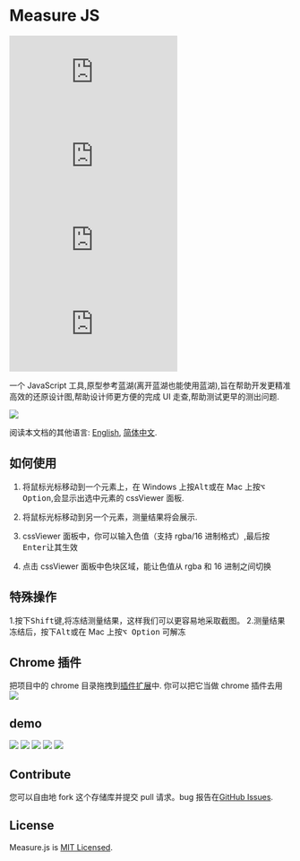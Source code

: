 # Measure JS

![GitHub Stars](https://img.shields.io/github/stars/weijian-zhu/measure.js)
![Github Forks](https://img.shields.io/github/forks/weijian-zhu/measure.js)
![GitHub Open Issues](https://img.shields.io/github/issues/weijian-zhu/measure.js)
![License](https://img.shields.io/github/license/weijian-zhu/measure.js)

一个 JavaScript 工具,原型参考蓝湖(离开蓝湖也能使用蓝湖),旨在帮助开发更精准高效的还原设计图,帮助设计师更方便的完成 UI 走查,帮助测试更早的测出问题.

![](./assets/demo3.gif)

阅读本文档的其他语言: [English](README.md), [简体中文](README.zh.md).

## 如何使用

1. 将鼠标光标移动到一个元素上，在 Windows 上按<kbd>Alt</kbd>或在 Mac 上按<kbd>⌥ Option</kbd>,会显示出选中元素的 cssViewer 面板.

2. 将鼠标光标移动到另一个元素，测量结果将会展示.

3. cssViewer 面板中，你可以输入色值（支持 rgba/16 进制格式）,最后按<kbd>Enter</kbd>让其生效

4. 点击 cssViewer 面板中色块区域，能让色值从 rgba 和 16 进制之间切换

## 特殊操作

1.按下<kbd>Shift</kbd>键,将冻结测量结果，这样我们可以更容易地采取截图。 2.测量结果冻结后，按下<kbd>Alt</kbd>或在 Mac 上按<kbd>⌥ Option</kbd> 可解冻

## Chrome 插件

把项目中的 chrome 目录拖拽到[插件扩展](chrome://extensions/)中. 你可以把它当做 chrome 插件去用
![](./assets/install.png)

## demo

![](./assets/icon.png)
![](./assets/example4.png)
![](./assets/example1.png)
![](./assets/example2.png)
![](./assets/example3.png)

## Contribute

您可以自由地 fork 这个存储库并提交 pull 请求。bug 报告在[GitHub Issues](https://github.com/weijian-zhu/measure.js/issues).

## License

Measure.js is [MIT Licensed](LICENSE).
